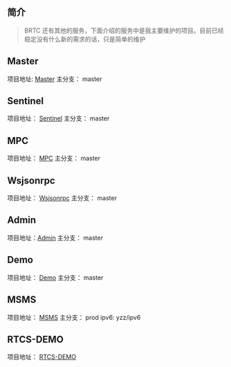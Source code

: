 
## 简介

> BRTC 还有其他的服务，下面介绍的服务中是我主要维护的项目。目前已经稳定没有什么新的需求的话，只是简单的维护

## Master

项目地址: [Master](https://git.baijiashilian.com/cloud/BRTC/master)
主分支： master

## Sentinel

项目地址： [Sentinel](https://git.baijiashilian.com/cloud/BRTC/sentinel)
主分支： master

## MPC

项目地址： [MPC](https://git.baijiashilian.com/cloud/BRTC/mpc)
主分支： master

## Wsjsonrpc


项目地址： [Wsjsonrpc](https://git.baijiashilian.com/cloud/BRTC/wsjsonrpc)
主分支： master

## Admin

项目地址：[Admin](https://git.baijiashilian.com/cloud/BRTC/brtc-monitor)
主分支： master

## Demo

项目地址： [Demo](https://git.baijiashilian.com/LLL/gloud/brtc-server-demo)
主分支： master

## MSMS

项目地址： [MSMS](https://git.baijiashilian.com/cloud/BRTC/msms)
主分支： prod
ipv6:  yzz/ipv6

## RTCS-DEMO

项目地址： [RTCS-DEMO](https://git.baijiashilian.com/LLL/gloud/rtcs-web-demo)




